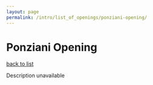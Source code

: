 ```yaml
---
layout: page
permalink: /intro/list_of_openings/ponziani-opening/
---
```


# Ponziani Opening

[back to list](../)

Description unavailable